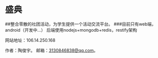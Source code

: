 # 盛典
##整合零散的社团活动，为学生提供一个活动交流平台。
###目前只有web端，android（开发中...）
后端使用nodejs+mongodb+redis，restify架构

网站地址：106.14.250.168

作者：陶俊宇。
邮箱：3130846838@qq.com。